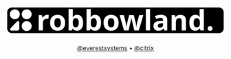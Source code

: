 <h1 align="center">
  <br>
<img src="https://github.com/robbowland/robbowland/blob/main/img/heading.svg?raw=true" alt="robbowland" width="600"></a>
  <br>
</h1>

<p align="center">
  <a href="https://github.com/everestsystems">@everestsystems</a> •
  <a href="https://github.com/citrix">@citrix</a>
</p>
